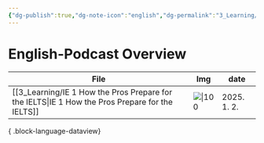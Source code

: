 ```yaml
---
{"dg-publish":true,"dg-note-icon":"english","dg-permalink":"3_Learning/Overview/english-podcast","tags":["english","podcast","overview"],"permalink":"/3_Learning/Overview/english-podcast/","dgPassFrontmatter":true,"noteIcon":"english"}
---
```


# English-Podcast Overview
| File                                                                                               | Img                                                                                                                                                                                      | date        |
| -------------------------------------------------------------------------------------------------- | ---------------------------------------------------------------------------------------------------------------------------------------------------------------------------------------- | ----------- |
| [[3_Learning/IE 1 How the Pros Prepare for the IELTS\|IE 1 How the Pros Prepare for the IELTS]] | ![\|100](https://megaphone.imgix.net/podcasts/3c28b17c-6b54-11ed-8fd6-43a40731084a/image/IELTS_ENERGY_ARTWORK.jpg?ixlib=rails-4.3.1&max-w=3000&max-h=3000&fit=crop&auto=format,compress) | 2025. 1. 2. |

{ .block-language-dataview}

